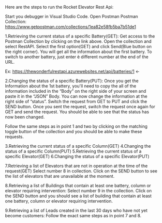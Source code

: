 Here are the steps to run the Rocket Elevator Rest Api:

Start you debugger in Visual Studio Code.
Open Postman
Postman Collection:  https://www.getpostman.com/collections/1ea82e58fb5ba7b51de1

1.Retrieving the current status of a specific Battery(GET): Get access to the Postman Collection by clicking on the link above.  Open the collection and select RestAPI.
Select the first option(GET) and click Send(Blue button on the right corner).  You will get all the information about the first battery.  To switch to another battery, just enter è different number at the end of the URL.

Ex: 
https://thewonderfulrestapi.azurewebsites.net/api/batteries/1 ←

2.Changing the status of a specific Battery(PUT): Once you get the Information about the 1st battery, you'll need to copy the all of the information included in the “Body” on the right side of your screen and paste it in the “JSON” Body.  You can now change the information at the right side of “status”.  Switch the request from GET to PUT and click the SEND button.  Once you sent the request, switch the request once again for GET and send the request.  You should be able to see that the status has now been changed.


Follow the same steps as in point 1 and two by clicking on the matching toggle button of the collection and you should be able to make these requests. 

3.Retrieving the current status of a specific Column(GET)
4.Changing the status of a specific Column(PUT)
5.Retrieving the current status of a specific Elevator(GET)
6.Changing the status of a specific Elevator(PUT) 


7.Retrieving a list of Elevators that are not in operation at the time of the request(GET)
Select number 8 in collection.  Click on the SEND button to see the list of elevators that are unavailable at the moment.

8.Retrieving a list of Buildings that contain at least one battery, column or elevator requiring intervention:  Select number 9 in the collection.  Click on the SEND button and you should see a list of building that contain at least one battery, column or elevator requiring intervention.

9.Retrieving a list of Leads created in the last 30 days who have not yet become customers: Follow the exact same steps as in point 7 and 8.

